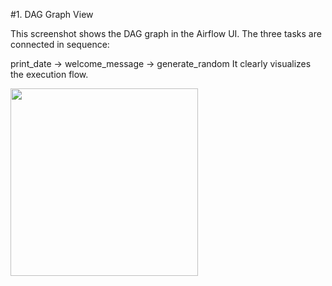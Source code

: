 #1. DAG Graph View

This screenshot shows the DAG graph in the Airflow UI. The three tasks are connected in sequence:

print_date → welcome_message → generate_random
It clearly visualizes the execution flow.

<div>
<img src ="https://github.com/user-attachments/assets/45ae741e-1f92-423a-b7aa-413e16e31959" width = 300>

  
</div>
